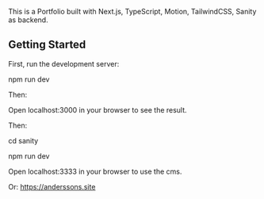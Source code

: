 This is a Portfolio built with Next.js, TypeScript, Motion, TailwindCSS, Sanity as backend.

## Getting Started

First, run the development server:

npm run dev

Then:

Open localhost:3000 in your browser to see the result.

Then:

cd sanity

npm run dev

Open localhost:3333 in your browser to use the cms.


Or: https://anderssons.site



